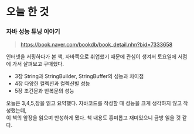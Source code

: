 # 오늘 한 것
### 자바 성능 튜닝 이야기
> https://book.naver.com/bookdb/book_detail.nhn?bid=7333658

인터넷을 서핑하다가 본 책, 자바쪽으로 취업했기 때문에 관심이 생겨서 토요일에 서점에 가서 살펴보고 구매했다.

- 3장 String과 StringBuilder, StringBuffer의 성능과 차이점
- 4장 다양한 컬렉션과 컬렉션별 성능
- 5장 조건문과 반복문의 성능

오늘은 3,4,5,장을 읽고 요약했다. 자바코드를 작성할 때 성능을 크게 생각하지 않고 작성했는데,<br> 이 책의 앞장을 읽으며 반성하게 됐다. 책 내용도 흥미롭고 재미있으니 금방 읽을 것 같다. 